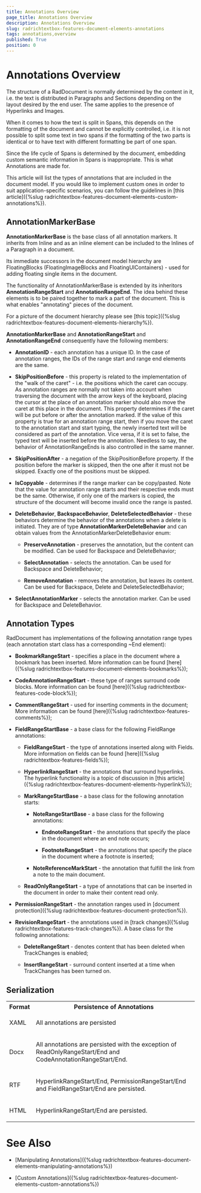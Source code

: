 ```yaml
---
title: Annotations Overview
page_title: Annotations Overview
description: Annotations Overview
slug: radrichtextbox-features-document-elements-annotations
tags: annotations,overview
published: True
position: 0
---
```


# Annotations Overview



The structure of a RadDocument is normally determined by the content in it, i.e. the text is distributed in Paragraphs and Sections depending on the layout desired by the end user. The same applies to the presence of Hyperlinks and Images.
      

When it comes to how the text is split in Spans, this depends on the formatting of the document and cannot be explicitly controlled, i.e. it is not possible to split some text in two spans if the formatting of the two parts is identical or to have text with different formatting be part of one span.
      

Since the life cycle of Spans is determined by the document, embedding custom semantic information in Spans is inappropriate. This is what Annotations are made for.
      

This article will list the types of annotations that are included in the document model. If you would like to implement custom ones in order to suit application-specific scenarios, you can follow the guidelines in [this article]({%slug radrichtextbox-features-document-elements-custom-annotations%}).
      

## AnnotationMarkerBase

__AnnotationMarkerBase__ is the base class of all annotation markers. It inherits from Inline and as an inline element can be included to the Inlines of a Paragraph in a document.
        

Its immediate successors in the document model hierarchy are FloatingBlocks (FloatingImageBlocks and FloatingUIContainers) - used for adding floating single items in the document.
        

The functionality of AnnotationMarkerBase is extended by its inheritors __AnnotationRangeStart__ and __AnnotationRangeEnd__. The idea behind these elements is to be paired together to mark a part of the document. This is what enables "annotating" pieces of the document.
        

For a picture of the document hierarchy please see [this topic]({%slug radrichtextbox-features-document-elements-hierarchy%}).
        

__AnnotationMarkerBase__ and __AnnotationRangeStart__ and __AnnotationRangeEnd__ consequently have the following members:
        

* __AnnotationID__ - each annotation has a unique ID. In the case of annotation ranges, the IDs of the range start and range end elements are the same.
            

* __SkipPositionBefore__ - this property is related to the implementation of the "walk of the caret" - i.e. the positions which the caret can occupy. As annotation ranges are normally not taken into account when traversing the document with the arrow keys of the keyboard, placing the cursor at the place of an annotation marker should also move the caret at this place in the document. This property determines if the caret will be put before or after the annotation marked. If the value of this property is true for an annotation range start, then if you move the caret to the annotation start and start typing, the newly inserted text will be considered as part of the annotation. Vice versa, if it is set to false, the typed text will be inserted before the annotation. Needless to say, the behavior of AnnotationRangeEnds is also controlled in the same manner.
            

* __SkipPositionAfter__ - a negation of the SkipPositionBefore property. If the position before the marker is skipped, then the one after it must not be skipped. Exactly one of the positions must be skipped.
            

* __IsCopyable__ - determines if the range marker can be copy/pasted. Note that the value for annotation range starts and their respective ends must be the same. Otherwise, if only one of the markers is copied, the structure of the document will become invalid once the range is pasted.
            

* __DeleteBehavior__, __BackspaceBehavior__, __DeleteSelectedBehavior__ - these behaviors determine the behavior of the annotations when a delete is initiated. They are of type __AnnotationMarkerDeleteBehavior__ and can obtain values from the AnnotationMarkerDeleteBehavior enum:
            

    * __PreserveAnnotation__ - preserves the annotation, but the content can be modified. Can be used for Backspace and DeleteBehavior;
                

    * __SelectAnnotation__ - selects the annotation. Can be used for Backspace and DeleteBehavior;
                

    * __RemoveAnnotation__ - removes the annotation, but leaves its content. Can be used for Backspace, Delete and DeleteSelectedBehavior;
                

* __SelectAnnotationMarker__ - selects the annotation marker. Can be used for Backspace and DeleteBehavior.
                

## Annotation Types

RadDocument has implementations of the following annotation range types (each annotation start class has a corresponding ~End element):

* __BookmarkRangeStart__ - specifies a place in the document where a bookmark has been inserted. More information can be found [here]({%slug radrichtextbox-features-document-elements-bookmarks%});
            

* __CodeAnnotationRangeStart__ - these type of ranges surround code blocks. More information can be found [here]({%slug radrichtextbox-features-code-block%});
            

* __CommentRangeStart__ - used for inserting comments in the document;  More information can be found [here]({%slug radrichtextbox-features-comments%});
            

* __FieldRangeStartBase__ - a base class for the following FieldRange annotations:
            

    * __FieldRangeStart__ - the type of annotations inserted along with Fields. More information on fields can be found [here]({%slug radrichtextbox-features-fields%});
                

    * __HyperlinkRangeStart__ - the annotations that surround hyperlinks. The hyperlink functionality is a topic of discussion in [this article]({%slug radrichtextbox-features-document-elements-hyperlink%});
                

    * __MarkRangeStartBase__ - a base class for the following annotation starts:
                

        * __NoteRangeStartBase__ - a base class for the following annotations:
                    

            * __EndnoteRangeStart__ - the annotations that specify the place in the document where an end note occurs;
                        

            * __FootnoteRangeStart__ - the annotations that specify the place in the document where a footnote is inserted;
                        

        * __NoteReferenceMarkStart__ - the annotation that fulfill the link from a note to the main document.
                    

    * __ReadOnlyRangeStart__ - a type of annotations that can be inserted in the document in order to make their content read only.
                

* __PermissionRangeStart__ - the annotation ranges used in [document protection]({%slug radrichtextbox-features-document-protection%}).
            

* __RevisionRangeStart__ - the annotations used in [track changes]({%slug radrichtextbox-features-track-changes%}). A base class for the following annotations:
            

    * __DeleteRangeStart__ - denotes content that has been deleted when TrackChanges is enabled;
                

    * __InsertRangeStart__ - surround content inserted at a time when TrackChanges has been turned on.
                

## Serialization
<table><tr><th>
Format</th><th>
Persistence of Annotations </th></tr><tr><td>

XAML
              </td><td>

All annotations are persisted
              </td></tr><tr><td>

Docx
              </td><td>

All annotations are persisted with the exception of ReadOnlyRangeStart/End and CodeAnnotationRangeStart/End.
              </td></tr><tr><td>

RTF
              </td><td>

HyperlinkRangeStart/End, PermissionRangeStart/End and FieldRangeStart/End are persisted.
              </td></tr><tr><td>

HTML
              </td><td>

HyperlinkRangeStart/End are persisted.
              </td></tr></table>

# See Also

 * [Manipulating Annotations]({%slug radrichtextbox-features-document-elements-manipulating-annotations%})

 * [Custom Annotations]({%slug radrichtextbox-features-document-elements-custom-annotations%})
